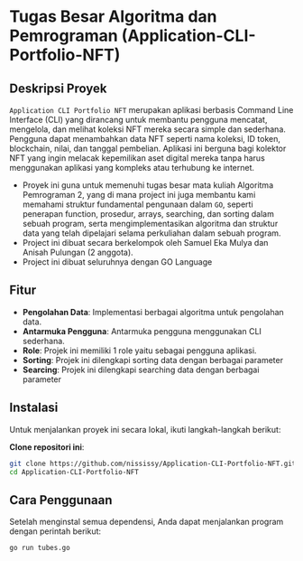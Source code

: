 # Tugas Besar Algoritma dan Pemrograman (Application-CLI-Portfolio-NFT)

## Deskripsi Proyek
```Application CLI Portfolio NFT``` merupakan aplikasi berbasis Command Line Interface (CLI) yang dirancang untuk membantu pengguna mencatat, mengelola, dan melihat koleksi NFT mereka secara simple dan sederhana. Pengguna dapat menambahkan data NFT seperti nama koleksi, ID token, blockchain, nilai, dan tanggal pembelian. Aplikasi ini berguna bagi kolektor NFT yang ingin melacak kepemilikan aset digital mereka tanpa harus menggunakan aplikasi yang kompleks atau terhubung ke internet.

- Proyek ini guna untuk memenuhi tugas besar mata kuliah Algoritma Pemrograman 2, yang di mana project ini juga membantu kami memahami struktur fundamental pengunaan dalam ```GO```, seperti penerapan function, prosedur, arrays, searching, dan sorting dalam sebuah program, serta mengimplementasikan algoritma dan struktur data yang telah dipelajari selama perkuliahan dalam sebuah program.
- Project ini dibuat secara berkelompok oleh Samuel Eka Mulya dan Anisah Pulungan (2 anggota).
- Project ini dibuat seluruhnya dengan GO Language

## Fitur
- **Pengolahan Data**: Implementasi berbagai algoritma untuk pengolahan data.
- **Antarmuka Pengguna**: Antarmuka pengguna menggunakan CLI sederhana.
- **Role**: Projek ini memiliki 1 role yaitu sebagai pengguna aplikasi.
- **Sorting**: Projek ini dilengkapi sorting data dengan berbagai parameter
- **Searcing**: Projek ini dilengkapi searching data dengan berbagai parameter

## Instalasi
Untuk menjalankan proyek ini secara lokal, ikuti langkah-langkah berikut:

**Clone repositori ini**:
 ```bash
 git clone https://github.com/nississy/Application-CLI-Portfolio-NFT.git
 cd Application-CLI-Portfolio-NFT
 ```

## Cara Penggunaan
Setelah menginstal semua dependensi, Anda dapat menjalankan program dengan perintah berikut:
```bash
go run tubes.go
```
